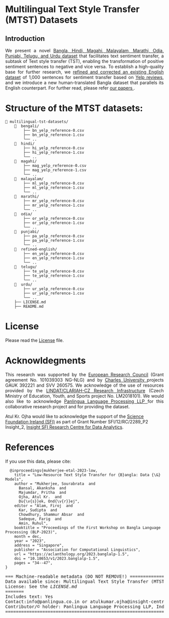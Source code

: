 # Multilingual Text Style Transfer (MTST) Datasets 
## Introduction
<p align="justify">
We present a novel <a href="https://github.com/panlingua/multilingual-tst-datasets">Bangla, Hindi, Magahi, Malayalam, Marathi, Odia, Punjabi, Telugu, and Urdu dataset</a> that facilitates text sentiment transfer, a subtask of Text style transfer (TST), enabling the transformation of positive sentiment sentences to negative and vice versa. To establish a high-quality base for further research, we <a href="https://github.com/panlingua/multilingual-tst-datasets"> refined and corrected an existing English dataset</a> of 1,000 sentences for sentiment transfer based on <a href="https://github.com/lijuncen/
Sentiment-and-Style-Transfer">Yelp reviews</a>, and we introduce a new human-translated Bangla dataset that parallels its English counterpart. For further read, please refer <a href="https://aclanthology.org/2023.banglalp-1.5"> our papers </a>.</p>

# Structure of the MTST datasets:
```
📂 multilingual-tst-datasets/
    📂  bengali/
        ├── bn_yelp_reference-0.csv
        ├── bn_yelp_reference-1.csv
        └── ..
    📂  hindi/
        ├── hi_yelp_reference-0.csv
        ├── hi_yelp_reference-1.csv
        └── ..
    📂  magahi/
        ├── mag_yelp_reference-0.csv
        ├── mag_yelp_reference-1.csv
        └── ..
    📂  malayalam/
        ├── ml_yelp_reference-0.csv
        ├── ml_yelp_reference-1.csv
        └── ..
    📂  marathi/
        ├── mr_yelp_reference-0.csv
        ├── mr_yelp_reference-1.csv
        └── ..
    📂  odia/
        ├── or_yelp_reference-0.csv
        ├── or_yelp_reference-1.csv
        └── ..
    📂  punjabi/
        ├── pa_yelp_reference-0.csv
        ├── pa_yelp_reference-1.csv
        └── ..
    📂  refined-english/
        ├── en_yelp_reference-0.csv
        ├── en_yelp_reference-1.csv
        └── ..
    📂  telugu/
        ├── te_yelp_reference-0.csv
        ├── te_yelp_reference-1.csv
        └── ..
    📂  urdu/
        ├── ur_yelp_reference-0.csv
        ├── ur_yelp_reference-1.csv
        └── ..
    ├── LICENSE.md
    ├── README.md
```

# License
Please read the [License](https://github.com/panlingua/multilingual-tst-datasets/blob/main/LICENSE) file.

# Acknowldegments
<p align="justify">This research was supported by the <a href="https://erc.europa.eu/homepage">European Research Council</a> (Grant agreement No. 101039303 NG-NLG) and by <a href="https://cuni.cz/">Charles University </a> projects GAUK 392221 and SVV 260575. We acknowledge of the use of resources provided by the <a href="https://ufal.mff.cuni.cz/">LINDAT/CLARIAH-CZ Research Infrastructure</a> (Czech Ministry of Education, Youth, and Sports project No. LM2018101). We would also like to acknowledge <a href="panlingua.co.in"> Panlingua Language Processing LLP </a> for this collaborative research project and for providing the dataset.
  
Atul Kr. Ojha would like to acknowledge the support of the <a href="https://www.sfi.ie/"> Science Foundation Ireland (SFI)</a> as part of Grant Number SFI/12/RC/2289_P2 Insight_2, <a href="https://www.insight-centre.org/">Insight SFI Research Centre for Data Analytics</a>. </p>
# References
If you use this data, please cite:
```
  @inproceedings{mukherjee-etal-2023-low,
    title = "Low-Resource Text Style Transfer for {B}angla: Data {\&} Models",
    author = "Mukherjee, Sourabrata  and
      Bansal, Akanksha  and
      Majumdar, Pritha  and
      Ojha, Atul Kr.  and
      Du{\v{s}}ek, Ond{\v{r}}ej",
    editor = "Alam, Firoj  and
      Kar, Sudipta  and
      Chowdhury, Shammur Absar  and
      Sadeque, Farig  and
      Amin, Ruhul",
    booktitle = "Proceedings of the First Workshop on Bangla Language Processing (BLP-2023)",
    month = dec,
    year = "2023",
    address = "Singapore",
    publisher = "Association for Computational Linguistics",
    url = "https://aclanthology.org/2023.banglalp-1.5",
    doi = "10.18653/v1/2023.banglalp-1.5",
    pages = "34--47",
}
```
</pre>

<pre>
=== Machine-readable metadata (DO NOT REMOVE!) =====================================================
Data available since: Multilingual Text Style Transfer (MTST) Datasets@2023
License: See the <i>LICENSE.md</i>
=======
Includes text: Yes
Contact:info@panlingua.co.in or atulkumar.ojha@insight-centre.org/shashwatup9k@gmail.com 
Contributor/&copy; holder: Panlingua Language Processing LLP, India; Institute of Formal and Applied Linguistics, Faculty of Mathematics and Physics Charles University, Czech Republic; and Insight Centre for Data Analytics, Data Science Institue, University of Galway, Ireland
=======================================================================================================
</pre>
